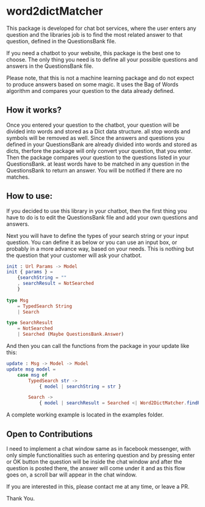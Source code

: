 # word2dictMatcher
This package is developed for chat bot services, where the user enters any question and the libraries job is to find the most related answer to that question, defined in the QuestionsBank file.

If you need a chatbot to your website, this package is the best one to choose. The only thing you need is to define all your possible questions and answers in the QuestionsBank file.

Please note, that this is not a machine learning package and do not expect to produce answers based on some magic. It uses the Bag of Words algorithm and compares your question to the data already defined.

## How it works?
Once you entered your question to the chatbot, your question will be divided into words and stored as a Dict data structure. all stop words and symbols will be removed as well. Since the answers and questions you defined in your QuestionsBank are already divided into words and stored as dicts, therfore the package will only convert your question, that you enter. Then the package compares your question to the questions listed in your QuestionsBank. at least words have to be matched in any question in the QuestionsBank to return an answer. You will be notified if there are no matches.

## How to use:
If you decided to use this library in your chatbot, then the first thing you have to do is to edit the QuestionsBank file and add your own questions and answers.

Next you will have to define the types of your search string or your input question. You can define it as below or you can use an input box, or probably in a more advance way, based on your needs. This is nothing but the question that your customer will ask your chatbot.

```elm
init : Url Params -> Model
init { params } =
    {searchString = ""
    , searchResult = NotSearched
    }
    
type Msg
    = TypedSearch String
    | Search

type SearchResult
    = NotSearched
    | Searched (Maybe QuestionsBank.Answer)
```
And then you can call the functions from the package in your update like this:

```elm
update : Msg -> Model -> Model
update msg model =
    case msg of
        TypedSearch str ->
            { model | searchString = str }

        Search ->
            { model | searchResult = Searched <| Word2DictMatcher.findRelevantDict (model.searchString |> Word2DictMatcher.tokenize |> Word2DictMatcher.toHistogram) QuestionsBank.data }
```
A complete working example is located in the examples folder.

## Open to Contributions

I need to implement a chat window same as in facebook messenger, with only simple functionalities such as entering question and by pressing enter or OK button the question will be inside the chat window and after the question is posted there, the answer will come under it and as this flow goes on, a scroll bar will appear in the chat window.

If you are interested in this, please contact me at any time, or leave a PR.

Thank You.
